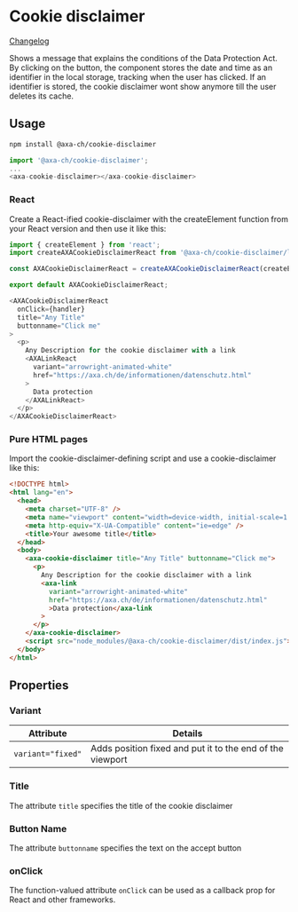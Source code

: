 # Cookie disclaimer

[Changelog](./CHANGELOG.md)

Shows a message that explains the conditions of the Data Protection Act. By
clicking on the button, the component stores the date and time as an identifier in the local storage, tracking when the user has clicked. If an identifier is stored, the cookie disclaimer wont show anymore till the user deletes its cache.

## Usage

```bash
npm install @axa-ch/cookie-disclaimer
```

```js
import '@axa-ch/cookie-disclaimer';
...
<axa-cookie-disclaimer></axa-cookie-disclaimer>
```

### React

Create a React-ified cookie-disclaimer with the createElement function from your React version and then use it like this:

```js
import { createElement } from 'react';
import createAXACookieDisclaimerReact from '@axa-ch/cookie-disclaimer/lib/index.react';

const AXACookieDisclaimerReact = createAXACookieDisclaimerReact(createElement);

export default AXACookieDisclaimerReact;
```

```js
<AXACookieDisclaimerReact
  onClick={handler}
  title="Any Title"
  buttonname="Click me"
>
  <p>
    Any Description for the cookie disclaimer with a link
    <AXALinkReact
      variant="arrowright-animated-white"
      href="https://axa.ch/de/informationen/datenschutz.html"
    >
      Data protection
    </AXALinkReact>
  </p>
</AXACookieDisclaimerReact>
```

### Pure HTML pages

Import the cookie-disclaimer-defining script and use a cookie-disclaimer like this:

```html
<!DOCTYPE html>
<html lang="en">
  <head>
    <meta charset="UTF-8" />
    <meta name="viewport" content="width=device-width, initial-scale=1.0" />
    <meta http-equiv="X-UA-Compatible" content="ie=edge" />
    <title>Your awesome title</title>
  </head>
  <body>
    <axa-cookie-disclaimer title="Any Title" buttonname="Click me">
      <p>
        Any Description for the cookie disclaimer with a link
        <axa-link
          variant="arrowright-animated-white"
          href="https://axa.ch/de/informationen/datenschutz.html"
          >Data protection</axa-link
        >
      </p>
    </axa-cookie-disclaimer>
    <script src="node_modules/@axa-ch/cookie-disclaimer/dist/index.js"></script>
  </body>
</html>
```

## Properties

### Variant

| Attribute         | Details                                                   |
| ----------------- | --------------------------------------------------------- |
| `variant="fixed"` | Adds position fixed and put it to the end of the viewport |

### Title

The attribute `title` specifies the title of the cookie disclaimer

### Button Name

The attribute `buttonname` specifies the text on the accept button

### onClick

The function-valued attribute `onClick` can be used as a callback prop for React and other frameworks.
